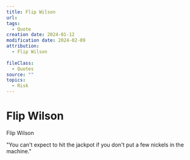 ```yaml
---
title: Flip Wilson
url: 
tags:
  - Quote
creation date: 2024-01-12
modification date: 2024-02-09
attribution:
  - Flip Wilson
 
fileClass:
  - Quotes
source: ""
topics:
  - Risk
---
```


# Flip Wilson

Flip Wilson

"You can't expect to hit the jackpot if you don't put a few nickels in the machine."
